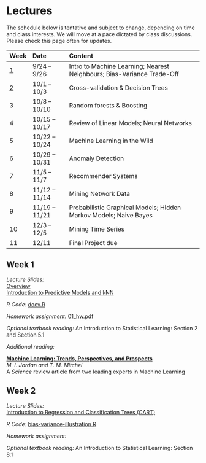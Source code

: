 # **Lectures**

The schedule below is tentative and subject to change, depending on time and class interests.
We will move at a pace dictated by class discussions. Please check this page often for updates.

| Week | Date                | Content                                                                            |
|:-----|:--------------------|:-----------------------------------------------------------------------------------|
| [1](#week-1)    | 9/24 &ndash; 9/26   | Intro to  Machine Learning; Nearest Neighbours; Bias-Variance Trade-Off |
| [2](#week-2)    | 10/1 &ndash; 10/3   | Cross-validation & Decision Trees                                       |
| 3    | 10/8 &ndash; 10/10  | Random forests & Boosting                                               |
| 4    | 10/15 &ndash; 10/17 | Review of Linear Models; Neural Networks                                |
| 5    | 10/22 &ndash; 10/24 | Machine Learning in the Wild                                            |
| 6    | 10/29 &ndash; 10/31 | Anomaly Detection                                                       | 
| 7    | 11/5 &ndash; 11/7   | Recommender Systems                                                     |
| 8    | 11/12 &ndash; 11/14 | Mining Network Data                                                     |
| 9    | 11/19 &ndash; 11/21 | Probabilistic Graphical Models; Hidden Markov Models; Naive Bayes       |
| 10   | 12/3 &ndash; 12/5   | Mining Time Series                                                      |
| 11   | 12/11               | Final Project due                                                       |


## Week 1

_Lecture Slides:_ <br>
[Overview](Syllabus/01_overview.pdf) <br>
[Introduction to Predictive Models and kNN](Syllabus/01_knn.pdf)

_R Code:_ [docv.R](Syllabus/docv.R)

_Homework assignment:_ [01_hw.pdf](Syllabus/01_hw.pdf)

_Optional textbook reading:_ 
An Introduction to Statistical Learning: Section 2 and Section 5.1 

_Additional reading:_

[**Machine Learning: Trends, Perspectives, and Prospects**](http://www.sciencemag.org/content/349/6245/255.full.pdf) <br>
*M. I. Jordan and T. M. Mitchel* <br>
A *Science* review article from two leading experts in Machine Learning

## Week 2

_Lecture Slides:_ <br>
[Introduction to Regression and Classification Trees (CART)](Syllabus/02_intro_trees.pdf)

_R Code:_ [bias-variance-illustration.R](Syllabus/bias-variance-illustration.R)

_Homework assignment:_ 

_Optional textbook reading:_ 
An Introduction to Statistical Learning: Section 8.1
